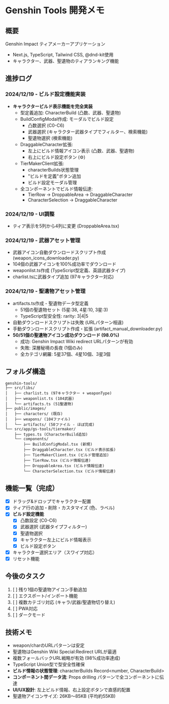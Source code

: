 # Genshin Tools 開発メモ

## 概要
Genshin Impact ティアメーカーアプリケーション
- Next.js, TypeScript, Tailwind CSS, @dnd-kit使用
- キャラクター、武器、聖遺物のティアランキング機能

## 進捗ログ

### 2024/12/19 - ビルド設定機能実装
- **キャラクタービルド表示機能を完全実装**
  - 型定義追加: CharacterBuild (凸数、武器、聖遺物)
  - BuildConfigModal作成: モーダルでビルド設定
    - 凸数選択 (C0-C6)
    - 武器選択 (キャラクター武器タイプでフィルター、検索機能)
    - 聖遺物選択 (検索機能)
  - DraggableCharacter拡張:
    - 左上にビルド情報アイコン表示 (凸数、武器、聖遺物)
    - 右上にビルド設定ボタン (⚙)
  - TierMakerClient拡張:
    - characterBuilds状態管理
    - "ビルドを定義"ボタン追加
    - ビルド設定モーダル管理
  - 全コンポーネントでビルド情報伝達:
    - TierRow → DroppableArea → DraggableCharacter
    - CharacterSelection → DraggableCharacter

### 2024/12/19 - UI調整
- ティア表示を5列から4列に変更 (DroppableArea.tsx)

### 2024/12/19 - 武器アセット管理
- 武器アイコン自動ダウンロードスクリプト作成 (weapon_icons_downloader.py)
- 104個の武器アイコンを100%成功率でダウンロード
- weaponlist.ts作成 (TypeScript型定義、英語武器タイプ)
- charlist.tsに武器タイプ追加 (97キャラクター対応)

### 2024/12/19 - 聖遺物アセット管理
- artifacts.ts作成 - 聖遺物データ型定義
  - 51個の聖遺物セット (5星:38, 4星:10, 3星:3)
  - TypeScript型安全性: rarity: 3|4|5
- 自動ダウンロードスクリプトは失敗 (URLパターン相違)
- 手動ダウンロードスクリプト作成・拡張 (artifact_manual_downloader.py)
- **50/51個の聖遺物アイコン成功ダウンロード (98.0%)**
  - 成功: Genshin Impact Wiki redirect URLパターンが有効
  - 失敗: 深層秘境の長夜 (1個のみ)
  - 全カテゴリ網羅: 5星37個、4星10個、3星3個

## フォルダ構造
```
genshin-tools/
├── src/libs/
│   ├── charlist.ts (97キャラクター + weaponType)
│   ├── weaponlist.ts (104武器)
│   └── artifacts.ts (51聖遺物)
├── public/images/
│   ├── characters/ (既存)
│   ├── weapons/ (104ファイル)
│   └── artifacts/ (50ファイル - ほぼ完成)
└── src/app/gs-tools/tiermaker/
    ├── types.ts (CharacterBuild追加)
    └── components/
        ├── BuildConfigModal.tsx (新規)
        ├── DraggableCharacter.tsx (ビルド表示拡張)
        ├── TierMakerClient.tsx (ビルド管理追加)
        ├── TierRow.tsx (ビルド情報伝達)
        ├── DroppableArea.tsx (ビルド情報伝達)
        └── CharacterSelection.tsx (ビルド情報伝達)
```

## 機能一覧（完成）
- [x] ドラッグ&ドロップでキャラクター配置
- [x] ティア行の追加・削除・カスタマイズ (色、ラベル)
- [x] **ビルド設定機能**
  - [x] 凸数設定 (C0-C6)
  - [x] 武器選択 (武器タイプフィルター)
  - [x] 聖遺物選択
  - [x] キャラクター左上にビルド情報表示
  - [x] ビルド設定ボタン
- [x] キャラクター選択エリア（スワイプ対応）
- [x] リセット機能

## 今後のタスク
1. [ ] 残り1個の聖遺物アイコン手動追加
2. [ ] エクスポート/インポート機能
3. [ ] 複数カテゴリ対応 (キャラ/武器/聖遺物切り替え)
4. [ ] PWA対応
5. [ ] ダークモード

## 技術メモ
- weapon/charのURLパターンは安定
- 聖遺物はGenshin Wiki Special:Redirect URLが最適
- 複数フォールバックURL戦略が有効 (98%成功率達成)
- TypeScript Union型で型安全性確保
- **ビルド情報の状態管理**: characterBuilds Record<number, CharacterBuild>
- **コンポーネント間データ流**: Props drilling パターンで全コンポーネントに伝達
- **UI/UX設計**: 左上ビルド情報、右上設定ボタンで直感的配置
- 聖遺物アイコンサイズ: 26KB～85KB (平均約55KB)
